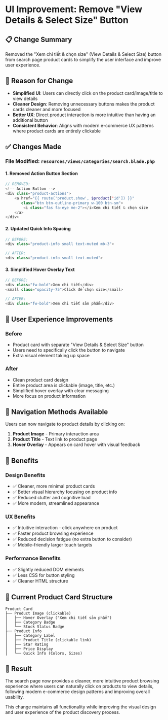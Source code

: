 # UI Improvement: Remove "View Details & Select Size" Button

## 📋 **Change Summary**
Removed the "Xem chi tiết & chọn size" (View Details & Select Size) button from search page product cards to simplify the user interface and improve user experience.

## 🎯 **Reason for Change**
- **Simplified UI**: Users can directly click on the product card/image/title to view details
- **Cleaner Design**: Removing unnecessary buttons makes the product cards cleaner and more focused
- **Better UX**: Direct product interaction is more intuitive than having an additional button
- **Consistent Behavior**: Aligns with modern e-commerce UX patterns where product cards are entirely clickable

## ✅ **Changes Made**

### **File Modified**: `resources/views/categories/search.blade.php`

#### **1. Removed Action Button Section**
```php
// REMOVED:
<!-- Action Button -->
<div class="product-actions">
    <a href="{{ route('product.show', $product['id']) }}" 
       class="btn btn-outline-primary w-100 btn-sm">
        <i class="fas fa-eye me-2"></i>Xem chi tiết & chọn size
    </a>
</div>
```

#### **2. Updated Quick Info Spacing**
```php
// BEFORE:
<div class="product-info small text-muted mb-3">

// AFTER:
<div class="product-info small text-muted">
```

#### **3. Simplified Hover Overlay Text**
```php
// BEFORE:
<div class="fw-bold">Xem chi tiết</div>
<small class="opacity-75">Click để chọn size</small>

// AFTER:
<div class="fw-bold">Xem chi tiết sản phẩm</div>
```

## 🎨 **User Experience Improvements**

### **Before**
- Product card with separate "View Details & Select Size" button
- Users need to specifically click the button to navigate
- Extra visual element taking up space

### **After**
- Clean product card design
- Entire product area is clickable (image, title, etc.)
- Simplified hover overlay with clear messaging
- More focus on product information

## 🔗 **Navigation Methods Available**

Users can now navigate to product details by clicking on:
1. **Product Image** - Primary interaction area
2. **Product Title** - Text link to product page
3. **Hover Overlay** - Appears on card hover with visual feedback

## 📱 **Benefits**

### **Design Benefits**
- ✅ Cleaner, more minimal product cards
- ✅ Better visual hierarchy focusing on product info
- ✅ Reduced clutter and cognitive load
- ✅ More modern, streamlined appearance

### **UX Benefits**
- ✅ Intuitive interaction - click anywhere on product
- ✅ Faster product browsing experience
- ✅ Reduced decision fatigue (no extra button to consider)
- ✅ Mobile-friendly larger touch targets

### **Performance Benefits**
- ✅ Slightly reduced DOM elements
- ✅ Less CSS for button styling
- ✅ Cleaner HTML structure

## 🔄 **Current Product Card Structure**

```
Product Card
├── Product Image (clickable)
│   ├── Hover Overlay ("Xem chi tiết sản phẩm")
│   ├── Category Badge
│   └── Stock Status Badge
├── Product Info
│   ├── Category Label
│   ├── Product Title (clickable link)
│   ├── Star Rating
│   ├── Price Display
│   └── Quick Info (Colors, Sizes)
```

## 🎉 **Result**

The search page now provides a cleaner, more intuitive product browsing experience where users can naturally click on products to view details, following modern e-commerce design patterns and improving overall usability.

This change maintains all functionality while improving the visual design and user experience of the product discovery process.
